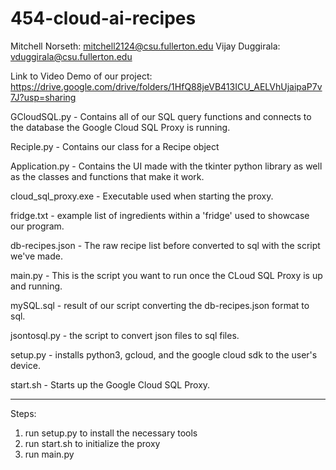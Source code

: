 # 454-cloud-ai-recipes

Mitchell Norseth: mitchell2124@csu.fullerton.edu
Vijay Duggirala: vduggirala@csu.fullerton.edu

Link to Video Demo of our project: https://drive.google.com/drive/folders/1HfQ88jeVB413ICU_AELVhUjaipaP7v7J?usp=sharing

GCloudSQL.py - Contains all of our SQL query functions and connects to the database the Google Cloud SQL Proxy is running.

Reciple.py - Contains our class for a Recipe object

Application.py - Contains the UI made with the tkinter python library as well as the classes and functions that make it work.

cloud_sql_proxy.exe - Executable used when starting the proxy.

fridge.txt - example list of ingredients within a 'fridge' used to showcase our program.

db-recipes.json - The raw recipe list before converted to sql with the script we've made.

main.py - This is the script you want to run once the CLoud SQL Proxy is up and running.

mySQL.sql - result of our script converting the db-recipes.json format to sql.

jsontosql.py - the script to convert json files to sql files.

setup.py - installs python3, gcloud, and the google cloud sdk to the user's device.

start.sh - Starts up the Google Cloud SQL Proxy.

------------------------------------------------------------------------------------------------------------------------------------------

Steps: 
1. run setup.py to install the necessary tools
2. run start.sh to initialize the proxy
3. run main.py
